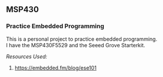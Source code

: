 ## MSP430
### Practice Embedded Programming

This is a personal project to practice embedded programming.<br/>
I have the MSP430F5529 and the Seeed Grove Starterkit.<br/>


_Resources Used:_
1. https://embedded.fm/blog/ese101